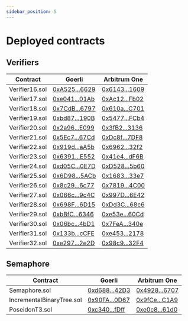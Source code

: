 ```yaml
---
sidebar_position: 5
---
```


# Deployed contracts

## Verifiers

| Contract       | Goerli                                                                                          | Arbitrum One                                                                            |
| -------------- | ----------------------------------------------------------------------------------------------- | --------------------------------------------------------------------------------------- |
| Verifier16.sol | [0xA525...6629](https://goerli.etherscan.io/address/0xA5253ba39381Aa99c4C2C5A4D5C2deC036d06629) | [0x6143...1609](https://arbiscan.io/address/0x6143ECd9Fd1A00EDe1046d456f8aab53a7D71609) |
| Verifier17.sol | [0xe041...01Ab](https://goerli.etherscan.io/address/0xe0418A5f8fBF051D6cbc41Ff29855Dd2a02201Ab) | [0xAc12...Fb02](https://arbiscan.io/address/0xAc12fFFE354D6446eb50dd33E683B78FED73Fb02) |
| Verifier18.sol | [0x7CdB...6797](https://goerli.etherscan.io/address/0x7CdB3336d7d7c55Bce0FB1508594C54521656797) | [0x610a...C701](https://arbiscan.io/address/0x610aeF0F2da3CD1C8bDefe4BDB434Ee146E0C701) |
| Verifier19.sol | [0xbd87...190B](https://goerli.etherscan.io/address/0xbd870921d8A5398a3314C950d1fc63b8C3AB190B) | [0x5477...FCb4](https://arbiscan.io/address/0x5477725177035bbC9d70443eb921D29749D6FCb4) |
| Verifier20.sol | [0x2a96...E099](https://goerli.etherscan.io/address/0x2a96c5696F85e3d2aa918496806B5c5a4D93E099) | [0x3fB2...3136](https://arbiscan.io/address/0x3fB2C0988a37b76e760c44e6516aF720935f3136) |
| Verifier21.sol | [0x5Ec7...67Cd](https://goerli.etherscan.io/address/0x5Ec7d851a52A2a25CEc528F42a7ACA8EcF4667Cd) | [0xDc8f...7DF8](https://arbiscan.io/address/0xDc8f6B8A42836d4566256f4c6C53131DFD127DF8) |
| Verifier22.sol | [0x919d...aA5b](https://goerli.etherscan.io/address/0x919d3d9c05FA7411e334deA5a763354fC7B6aA5b) | [0x6962...32f2](https://arbiscan.io/address/0x6962b5e706be5278eeCb01c286b50A48484632f2) |
| Verifier23.sol | [0x6391...E552](https://goerli.etherscan.io/address/0x63917b00a6dA7865bEfdd107AfC83CC2e6BDE552) | [0x41e4...dF6B](https://arbiscan.io/address/0x41e4796Bd89B4BF04013b559c93fC32E9a2BdF6B) |
| Verifier24.sol | [0xd05C...0E7D](https://goerli.etherscan.io/address/0xd05CAd7d940114c1419098EE3cEA0776ab510E7D) | [0xD528...5b60](https://arbiscan.io/address/0xD528B1D1408ab3583af4694F92b0aFEbE33d5b60) |
| Verifier25.sol | [0x6D98...5ACb](https://goerli.etherscan.io/address/0x6D9862e6140D94E932d94c8BcE74a0BDD0ea5ACb) | [0x1683...33e7](https://arbiscan.io/address/0x1683a27EF9c10c5286dB56412E1272cD0Ca733e7) |
| Verifier26.sol | [0x8c29...6c77](https://goerli.etherscan.io/address/0x8c29e0b77e32f704F03eeCE01c041192A5EB6c77) | [0x7819...4C00](https://arbiscan.io/address/0x78194bB665d1E33b97eE45B1A755c15717E94C00) |
| Verifier27.sol | [0x066c...9c4C](https://goerli.etherscan.io/address/0x066cC22f8CA2A8D90D7Ff77D8a10A27e629c9c4C) | [0x997D...6E42](https://arbiscan.io/address/0x997Dac00E6701Ef7F3518280E5a9922801126E42) |
| Verifier28.sol | [0x698F...6D15](https://goerli.etherscan.io/address/0x698F9507f504E2BD238be7da56E8D9fee60C6D15) | [0xDd3C...68c6](https://arbiscan.io/address/0xDd3C7f4cBA2467aE41c0F614A3c3E24bC80268c6) |
| Verifier29.sol | [0xbBfC...6346](https://goerli.etherscan.io/address/0xbBfC2E201C3c3c6F50063c3Edb4746c6Fcb36346) | [0xe53e...60Cd](https://arbiscan.io/address/0xe53eF12093933D5df5691EAbA3821bD1c1EB60Cd) |
| Verifier30.sol | [0x06bc...4bD1](https://goerli.etherscan.io/address/0x06bcD633988c1CE7Bd134DbE2C12119b6f3E4bD1) | [0x7FeA...340e](https://arbiscan.io/address/0x7FeA07c536ABBB0E7FB3c833376EE4EaDc21340e) |
| Verifier31.sol | [0x133b...cCFE](https://goerli.etherscan.io/address/0x133b69Ce47BF20C49368354914DF47519Ca6cCFE) | [0xe453...2178](https://arbiscan.io/address/0xe4539a592df18936202480FBe77E47DE012F2178) |
| Verifier32.sol | [0xe297...2e2D](https://goerli.etherscan.io/address/0xe2978F79cb4AF62e5C990EE5c7E12fb22ee22e2D) | [0x98c9...32F4](https://arbiscan.io/address/0x98c90845A7870e215cBd7265DDC653E6c07032F4) |

## Semaphore

| Contract                  | Goerli                                                                                          | Arbitrum One                                                                            |
| ------------------------- | ----------------------------------------------------------------------------------------------- | --------------------------------------------------------------------------------------- |
| Semaphore.sol             | [0xd688...42D3](https://goerli.etherscan.io/address/0xd688189016277e1a6aE5228ef6894C14585A42D3) | [0x4928...6707](https://arbiscan.io/address/0x49281E30F17A30808a6ce538f979d539747e6707) |
| IncrementalBinaryTree.sol | [0x90FA...0D67](https://goerli.etherscan.io/address/0x90FA0d9Ec6EFe94410bF06efeaa4Ec0F1dba0D67) | [0x9fCe...C1A9](https://arbiscan.io/address/0x9fCea5E9aF68D5B0c55A1003b49284d70BffC1A9) |
| PoseidonT3.sol            | [0xc340...fDff](https://goerli.etherscan.io/address/0xc340cc18f682E4320217e8198d2e65B1C70BfDff) | [0xe0c8...61d0](https://arbiscan.io/address/0xe0c8d1e53D9Bfc9071F6564755FCFf6cC0dB61d0) |
